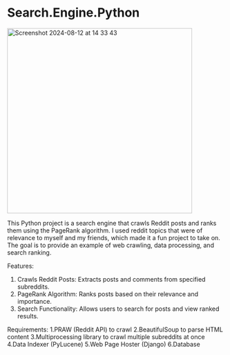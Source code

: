 # Search.Engine.Python

<img width="428" alt="Screenshot 2024-08-12 at 14 33 43" src="https://github.com/user-attachments/assets/f5ef680e-675b-4dea-adad-c09559d2b7bc">



This Python project is a search engine that crawls Reddit posts and ranks them using the PageRank algorithm. I used reddit topics that were of relevance to myself and my friends, which made it a fun project to take on. The goal is to provide an example of web crawling, data processing, and search ranking.

Features:

1. Crawls Reddit Posts: Extracts posts and comments from specified subreddits.
2. PageRank Algorithm: Ranks posts based on their relevance and importance.
3. Search Functionality: Allows users to search for posts and view ranked results.
   
Requirements:
1.PRAW (Reddit API) to crawl
2.BeautifulSoup to parse HTML content
3.Multiprocessing library to crawl multiple subreddits at once
4.Data Indexer (PyLucene)
5.Web Page Hoster (Django)
6.Database
